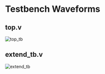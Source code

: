 # Testbench Waveforms
## top.v
![top_tb](https://github.com/user-attachments/assets/7bb79e2c-484f-433b-b5a0-780301a25818)
## extend_tb.v
![extend_tb](https://github.com/user-attachments/assets/0e2337cd-2541-4f65-b38a-061e07b17993)
